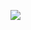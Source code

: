 ![](https://cdn.discordapp.com/attachments/1304790251566272606/1363506030843002880/tumblr_523f4aa0438cb2a9513083c01dec3e9d_b7150482_250.gif?ex=68064772&is=6804f5f2&hm=1b749f3d60d22d152c13752c2f3e723497974575b8aad83a63ac854841da26af&)
